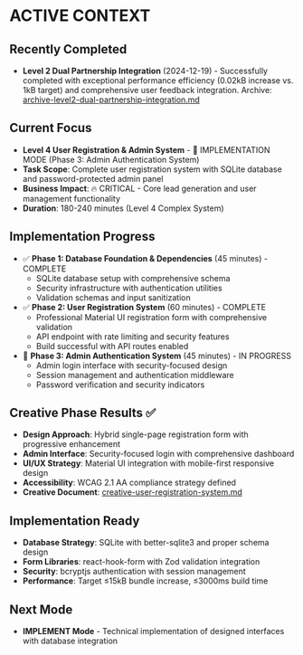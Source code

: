 # ACTIVE CONTEXT

## Recently Completed
- **Level 2 Dual Partnership Integration** (2024-12-19) - Successfully completed with exceptional performance efficiency (0.02kB increase vs. 1kB target) and comprehensive user feedback integration. Archive: [archive-level2-dual-partnership-integration.md](archive/archive-level2-dual-partnership-integration.md)

## Current Focus
- **Level 4 User Registration & Admin System** - 🔨 IMPLEMENTATION MODE (Phase 3: Admin Authentication System)
- **Task Scope**: Complete user registration system with SQLite database and password-protected admin panel
- **Business Impact**: 🔥 CRITICAL - Core lead generation and user management functionality
- **Duration**: 180-240 minutes (Level 4 Complex System)

## Implementation Progress
- ✅ **Phase 1: Database Foundation & Dependencies** (45 minutes) - COMPLETE
  - SQLite database setup with comprehensive schema
  - Security infrastructure with authentication utilities
  - Validation schemas and input sanitization
- ✅ **Phase 2: User Registration System** (60 minutes) - COMPLETE
  - Professional Material UI registration form with comprehensive validation
  - API endpoint with rate limiting and security features
  - Build successful with API routes enabled
- 🔨 **Phase 3: Admin Authentication System** (45 minutes) - IN PROGRESS
  - Admin login interface with security-focused design
  - Session management and authentication middleware
  - Password verification and security indicators

## Creative Phase Results ✅
- **Design Approach**: Hybrid single-page registration form with progressive enhancement
- **Admin Interface**: Security-focused login with comprehensive dashboard
- **UI/UX Strategy**: Material UI integration with mobile-first responsive design
- **Accessibility**: WCAG 2.1 AA compliance strategy defined
- **Creative Document**: [creative-user-registration-system.md](creative-user-registration-system.md)

## Implementation Ready
- **Database Strategy**: SQLite with better-sqlite3 and proper schema design
- **Form Libraries**: react-hook-form with Zod validation integration
- **Security**: bcryptjs authentication with session management
- **Performance**: Target ≤15kB bundle increase, ≤3000ms build time

## Next Mode
- **IMPLEMENT Mode** - Technical implementation of designed interfaces with database integration
